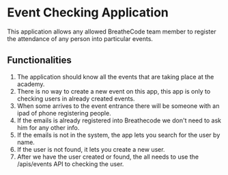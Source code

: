 # Event Checking Application

This application allows any allowed BreatheCode team member to register the attendance
of any person into particular events.

## Functionalities
1. The application should know all the events that are taking place at the academy.
2. There is no way to create a new event on this app, this app is only to checking users in already created events.
3. When some arrives to the event entrance there will be someone with an ipad of phone registering people.
4. If the emails is already registered into Breathecode we don't need to ask him for any other info.
5. If the emails is not in the system, the app lets you search for the user by name.
6. If the user is not found, it lets you create a new user.
7. After we have the user created or found, the all needs to use the /apis/events API to checking the user.